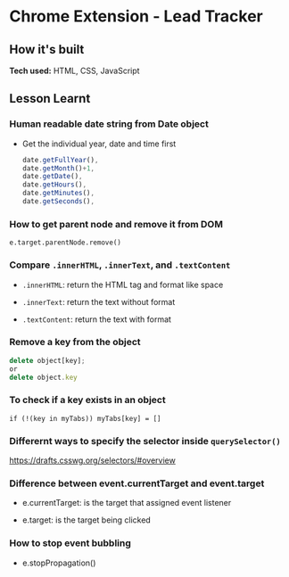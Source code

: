 # Chrome Extension - Lead Tracker

## How it's built

**Tech used:** HTML, CSS, JavaScript

## Lesson Learnt

### Human readable date string from Date object

- Get the individual year, date and time first
   ```js
   date.getFullYear(),
   date.getMonth()+1,
   date.getDate(),
   date.getHours(),
   date.getMinutes(),
   date.getSeconds(),
   ```

### How to get parent node and remove it from DOM

`e.target.parentNode.remove()`

### Compare `.innerHTML`, `.innerText`, and `.textContent`

- `.innerHTML`: return the HTML tag and format like space

- `.innerText`: return the text without format

- `.textContent`: return the text with format


### Remove a key from the object

```js
delete object[key]; 
or
delete object.key
```

### To check if a key exists in an object

`if (!(key in myTabs)) myTabs[key] = []`

### Differernt ways to specify the selector inside `querySelector()`

https://drafts.csswg.org/selectors/#overview

### Difference between event.currentTarget and event.target

- e.currentTarget: is the target that assigned event listener

- e.target: is the target being clicked

### How to stop event bubbling

- e.stopPropagation()